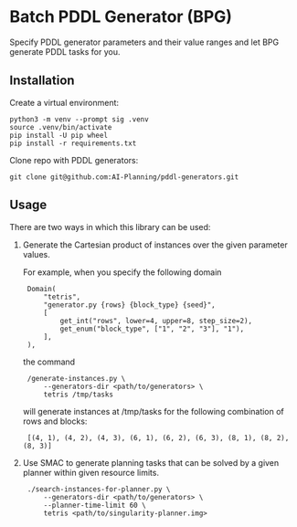 # Batch PDDL Generator (BPG)

Specify PDDL generator parameters and their value ranges and let BPG generate
PDDL tasks for you.


## Installation

Create a virtual environment:

    python3 -m venv --prompt sig .venv
    source .venv/bin/activate
    pip install -U pip wheel
    pip install -r requirements.txt

Clone repo with PDDL generators:

    git clone git@github.com:AI-Planning/pddl-generators.git


## Usage

There are two ways in which this library can be used:

1. Generate the Cartesian product of instances over the given parameter values.

    For example, when you specify the following domain

        Domain(
            "tetris",
            "generator.py {rows} {block_type} {seed}",
            [
                get_int("rows", lower=4, upper=8, step_size=2),
                get_enum("block_type", ["1", "2", "3"], "1"),
            ],
        ),

    the command

        /generate-instances.py \
            --generators-dir <path/to/generators> \
            tetris /tmp/tasks

    will generate instances at /tmp/tasks for the following combination of
    rows and blocks:

        [(4, 1), (4, 2), (4, 3), (6, 1), (6, 2), (6, 3), (8, 1), (8, 2), (8, 3)]


2. Use SMAC to generate planning tasks that can be solved by a given planner
within given resource limits.

        ./search-instances-for-planner.py \
            --generators-dir <path/to/generators> \
            --planner-time-limit 60 \
            tetris <path/to/singularity-planner.img>
